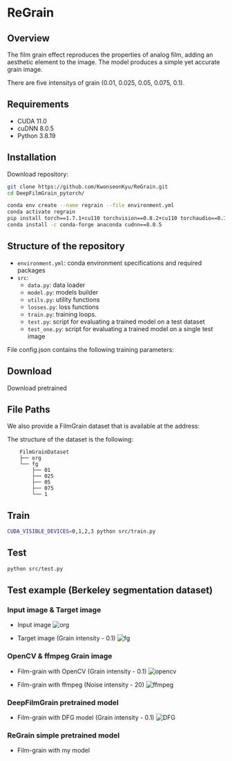 # ReGrain

## Overview
The film grain effect reproduces the properties of analog film, adding an aesthetic element to the image. The model produces a simple yet accurate grain image.

There are five intensitys of grain (0.01, 0.025, 0.05, 0.075, 0.1).

## Requirements
- CUDA 11.0
- cuDNN 8.0.5
- Python 3.8.19


## Installation

Download repository:
```bash
git clone https://github.com/KwonseonKyu/ReGrain.git
cd DeepFilmGrain_pytorch/
```

```bash
conda env create --name regrain --file environment.yml
conda activate regrain
pip install torch==1.7.1+cu110 torchvision==0.8.2+cu110 torchaudio==0.7.2 -f https://download.pytorch.org/whl/torch_stable.html
conda install -c conda-forge anaconda cudnn==8.0.5
```

## Structure of the repository
- `environment.yml`: conda environment specifications and required packages 
- `src`: 
	- `data.py`: data loader
	- `model.py`: models builder
	- `utils.py`: utility functions
	- `losses.py`: loss functions 
	- `train.py`: training loops.
	- `test.py`: script for evaluating a trained model on a test dataset
	- `test_one.py`: script for evaluating a trained model on a single test image

File config.json contains the following training parameters:


## Download 

Download pretrained 


## File Paths

We also provide a FilmGrain dataset that is available at the address:


The structure of the dataset is the following:

```
    FilmGrainDataset
    ├── org				
    └── fg             
        ├── 01     
        ├── 025              
        ├── 05         
        ├── 075          
        └── 1     
```

## Train 

```bash
CUDA_VISIBLE_DEVICES=0,1,2,3 python src/train.py  
```

## Test 
```bash
python src/test.py  
```

## Test example (Berkeley segmentation dataset) 

### Input image & Target image

- Input image
![org](https://github.com/user-attachments/assets/93be0ef5-f15c-47f3-aced-d0cd8cce456e)

- Target image (Grain intensity - 0.1)
![fg](https://github.com/user-attachments/assets/180a2229-e4ef-4108-b2f6-d4bb57ccbfb1)



### OpenCV & ffmpeg Grain image

- Film-grain with OpenCV (Grain intensity - 0.1)
![opencv](https://github.com/user-attachments/assets/f926a068-164a-48a0-bd02-27e3e6686cdd)

- Film-grain with ffmpeg (Noise intensity - 20)
![ffmpeg](https://github.com/user-attachments/assets/1cdd7540-67ba-47bb-bd92-2af5d94f06a3)


### DeepFilmGrain pretrained model

- Film-grain with DFG model (Grain intensity - 0.1)
![DFG](https://github.com/user-attachments/assets/292c385f-790c-477c-be83-08acb985237c)


### ReGrain simple pretrained model

- Film-grain with my model



